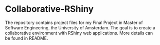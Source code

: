 # Collaborative-RShiny
The repository contains project files for my Final Project in Master of Software Engineering, the University of Amsterdam. The goal is to create a collaborative environment with RShiny web applications. More details can be found in README.
